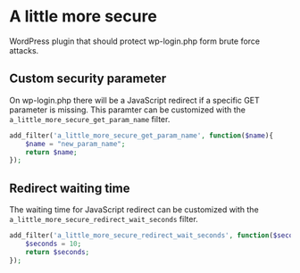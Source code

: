 # A little more secure

WordPress plugin that should protect wp-login.php form brute force attacks.

## Custom security parameter

On wp-login.php there will be a JavaScript redirect if a specific GET parameter is missing. This paramter can be customized with the `a_little_more_secure_get_param_name` filter.

```php
add_filter('a_little_more_secure_get_param_name', function($name){
    $name = "new_param_name";
    return $name;
});
``` 

## Redirect waiting time

The waiting time for JavaScript redirect can be customized with the `a_little_more_secure_redirect_wait_seconds` filter.

```php
add_filter('a_little_more_secure_redirect_wait_seconds', function($seconds){
    $seconds = 10;
    return $seconds;
});
```
